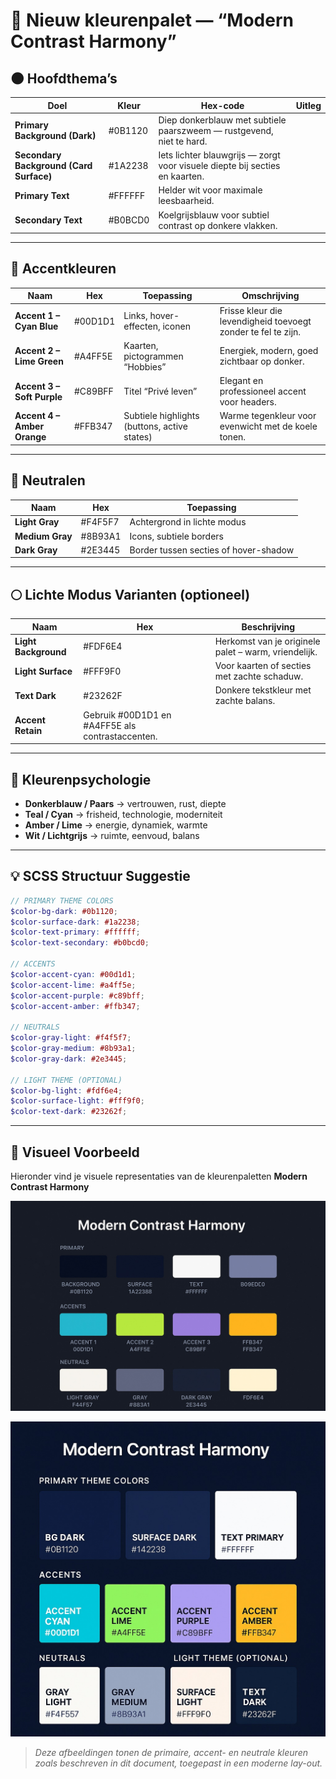 # 🎨 Nieuw kleurenpalet — “Modern Contrast Harmony”

## 🌑 Hoofdthema’s

| Doel                                    | Kleur   | Hex-code                                                                    | Uitleg |
| --------------------------------------- | ------- | --------------------------------------------------------------------------- | ------ |
| **Primary Background (Dark)**           | #0B1120 | Diep donkerblauw met subtiele paarszweem — rustgevend, niet te hard.        |
| **Secondary Background (Card Surface)** | #1A2238 | Iets lichter blauwgrijs — zorgt voor visuele diepte bij secties en kaarten. |
| **Primary Text**                        | #FFFFFF | Helder wit voor maximale leesbaarheid.                                      |
| **Secondary Text**                      | #B0BCD0 | Koelgrijsblauw voor subtiel contrast op donkere vlakken.                    |

---

## 🌈 Accentkleuren

| Naam                        | Hex     | Toepassing                                   | Omschrijving                                                  |
| --------------------------- | ------- | -------------------------------------------- | ------------------------------------------------------------- |
| **Accent 1 – Cyan Blue**    | #00D1D1 | Links, hover-effecten, iconen                | Frisse kleur die levendigheid toevoegt zonder te fel te zijn. |
| **Accent 2 – Lime Green**   | #A4FF5E | Kaarten, pictogrammen “Hobbies”              | Energiek, modern, goed zichtbaar op donker.                   |
| **Accent 3 – Soft Purple**  | #C89BFF | Titel “Privé leven”                          | Elegant en professioneel accent voor headers.                 |
| **Accent 4 – Amber Orange** | #FFB347 | Subtiele highlights (buttons, active states) | Warme tegenkleur voor evenwicht met de koele tonen.           |

---

## 🩶 Neutralen

| Naam            | Hex     | Toepassing                            |
| --------------- | ------- | ------------------------------------- |
| **Light Gray**  | #F4F5F7 | Achtergrond in lichte modus           |
| **Medium Gray** | #8B93A1 | Icons, subtiele borders               |
| **Dark Gray**   | #2E3445 | Border tussen secties of hover-shadow |

---

## 🌕 Lichte Modus Varianten (optioneel)

| Naam                 | Hex                                              | Beschrijving                                         |
| -------------------- | ------------------------------------------------ | ---------------------------------------------------- |
| **Light Background** | #FDF6E4                                          | Herkomst van je originele palet – warm, vriendelijk. |
| **Light Surface**    | #FFF9F0                                          | Voor kaarten of secties met zachte schaduw.          |
| **Text Dark**        | #23262F                                          | Donkere tekstkleur met zachte balans.                |
| **Accent Retain**    | Gebruik #00D1D1 en #A4FF5E als contrastaccenten. |

---

## 🧠 Kleurenpsychologie

- **Donkerblauw / Paars** → vertrouwen, rust, diepte
- **Teal / Cyan** → frisheid, technologie, moderniteit
- **Amber / Lime** → energie, dynamiek, warmte
- **Wit / Lichtgrijs** → ruimte, eenvoud, balans

---

## 💡 SCSS Structuur Suggestie

```scss
// PRIMARY THEME COLORS
$color-bg-dark: #0b1120;
$color-surface-dark: #1a2238;
$color-text-primary: #ffffff;
$color-text-secondary: #b0bcd0;

// ACCENTS
$color-accent-cyan: #00d1d1;
$color-accent-lime: #a4ff5e;
$color-accent-purple: #c89bff;
$color-accent-amber: #ffb347;

// NEUTRALS
$color-gray-light: #f4f5f7;
$color-gray-medium: #8b93a1;
$color-gray-dark: #2e3445;

// LIGHT THEME (OPTIONAL)
$color-bg-light: #fdf6e4;
$color-surface-light: #fff9f0;
$color-text-dark: #23262f;
```

---

## 🎨 Visueel Voorbeeld

Hieronder vind je visuele representaties van de kleurenpaletten **Modern Contrast Harmony**

![Modern Contrast Harmony kleurenpalet](./Assets%20website/Kleuren%20Palet%20website/Nieuw%20kleuren%20schema%20website.jpg)

![Extra kleurenpalet](./Assets%20website/Kleuren%20Palet%20website/Extra%20kleurenschema.jpg)

> _Deze afbeeldingen tonen de primaire, accent- en neutrale kleuren zoals beschreven in dit document, toegepast in een moderne lay-out._
